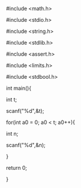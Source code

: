 #include <math.h>


#include <stdio.h>

#include <string.h>

#include <stdlib.h>

#include <assert.h>

#include <limits.h>

#include <stdbool.h>



int main(){

int t; 

scanf("%d",&t);

for(int a0 = 0; a0 < t; a0++){

int n; 


scanf("%d",&n);

}

return 0;

}
